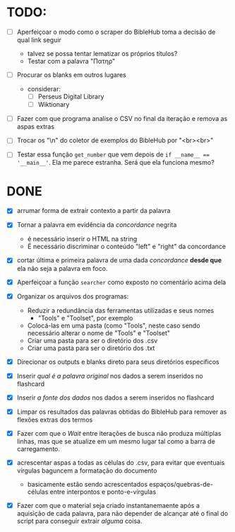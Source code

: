 # TODO:

- [ ] Aperfeiçoar o modo como o scraper do BibleHub toma a decisão de qual link seguir
  - talvez se possa tentar lematizar os próprios títulos?
  - Testar com a palavra "Πατηρ"

- [ ] Procurar os blanks em outros lugares
	- considerar: 
		- [ ] Perseus Digital Library
		- [ ] Wiktionary

- [ ] Fazer com que programa analise o CSV no final da iteração e remova as aspas extras
- [ ] Trocar os "\n" do coletor de exemplos do BibleHub por "\<br>\<br>" 
- [ ] Testar essa função `get_number` que vem depois de `if __name__ == '__main__'`. Ela me parece estranha. Será que ela funciona mesmo?

# DONE
- [X] arrumar forma de extrair contexto a partir da palavra 


- [X] Tornar a palavra em evidência da *concordance* negrita
	- é necessário inserir o HTML na string
	- É necessário discriminar o conteúdo "left" e "right" da concordance
- [X] cortar última e primeira palavra de uma dada *concordance* **desde que** ela não seja a palavra em foco. 

- [X] Aperfeiçoar a função `searcher` como exposto no comentário acima dela

- [X] Organizar os arquivos dos programas:
	- Reduzir a redundância das ferramentas utilizadas e seus nomes
		- "Tools" e "Toolset", por exemplo
	- Colocá-las em uma pasta (como "Tools", neste caso sendo necessário alterar o nome de "Tools" e "Toolset"
	- Criar uma pasta para ser o diretório dos .csv
	- Criar uma pasta para ser o diretório dos .txt

- [X] Direcionar os outputs e blanks direto para seus diretórios específicos

- [X] Inserir *qual é a palavra original* nos dados a serem inseridos no flashcard
- [X] Inserir *a fonte dos dados* nos dados a serem inseridos no flashcard

- [X] Limpar os resultados das palavras obtidas do BibleHub para remover as flexões extras dos termos

- [X] Fazer com que o *Wait* entre iterações de busca não produza múltiplas linhas, mas que se atualize em um mesmo lugar tal como a barra de carregamento.

- [X] acrescentar aspas a todas as células do .csv, para evitar que eventuais vírgulas baguncem a formatação do documento
	- basicamente estão sendo acrescentados espaços/quebras-de-células entre interpontos e ponto-e-vírgulas

- [X] Fazer com que o material seja criado instantanemaente após a aquisição de cada palavra, para não depender de alcançar até o final do script para conseguir extrair *alguma* coisa.

